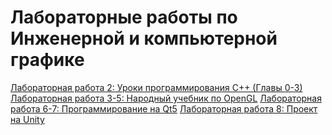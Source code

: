 # Лабораторные работы по Инженерной и компьютерной графике

[Лабораторная работа 2: Уроки программирования С++ (Главы 0-3)](./lab2)
[Лабораторная работа 3-5: Народный учебник по OpenGL](./lab3-5)
[Лабораторная работа 6-7: Программирование на Qt5](./lab6-7)
[Лабораторная работа 8: Проект на Unity](./lab8)
